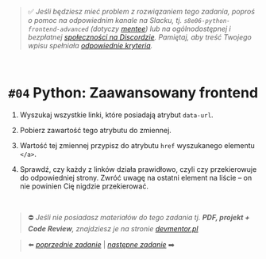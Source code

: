 > :white_check_mark: *Jeśli będziesz mieć problem z rozwiązaniem tego zadania, poproś o pomoc na odpowiednim kanale na Slacku, tj. `s8e06-python-frontend-advanced` (dotyczy [mentee](https://devmentor.pl/mentoring/)) lub na ogólnodostępnej i bezpłatnej [społeczności na Discordzie](https://devmentor.pl/discord). Pamiętaj, aby treść Twojego wpisu spełniała [odpowiednie kryteria](https://devmentor.pl/jak-prosic-o-pomoc/).*

&nbsp;

# `#04` Python: Zaawansowany frontend

1.  Wyszukaj wszystkie linki, które posiadają atrybut `data-url`.

2. Pobierz zawartość tego atrybutu do zmiennej.

3. Wartość tej zmiennej przypisz do atrybutu `href` wyszukanego elementu `</a>`.

4. Sprawdź, czy każdy z linków działa prawidłowo, czyli czy przekierowuje do odpowiedniej strony. Zwróć uwagę na ostatni element na liście – on nie powinien Cię nigdzie przekierować.



&nbsp;

> :no_entry: *Jeśli nie posiadasz materiałów do tego zadania tj. **PDF, projekt + Code Review**, znajdziesz je na stronie [devmentor.pl](https://devmentor.pl/workshop-python-frontend-advanced)*

> :arrow_left: [*poprzednie zadanie*](./../03) | [*następne zadanie*](./../05) :arrow_right:
